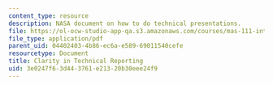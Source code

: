 ```yaml
---
content_type: resource
description: NASA document on how to do technical presentations.
file: https://ol-ocw-studio-app-qa.s3.amazonaws.com/courses/mas-111-introduction-to-doing-research-in-media-arts-and-sciences-spring-2011/3e0247f63d443761e21320b30eee24f9_MITMAS_111S11_read_ses5.pdf
file_type: application/pdf
parent_uid: 04402403-4b86-ec6a-e589-69011540cefe
resourcetype: Document
title: Clarity in Technical Reporting
uid: 3e0247f6-3d44-3761-e213-20b30eee24f9
---
```

